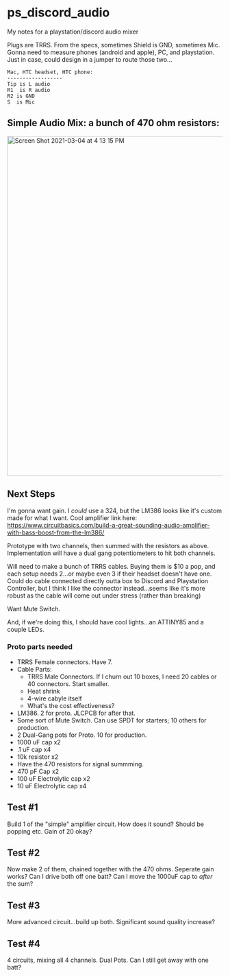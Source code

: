 # ps_discord_audio
My notes for a playstation/discord audio mixer

Plugs are TRRS.  From the specs, sometimes Shield is GND, sometimes Mic.  Gonna need to measure phones (android and apple), PC, and playstation.  Just in case, could design in a jumper to route those two...

```
Mac, HTC headset, HTC phone:
------------------
Tip is L audio
R1  is R audio
R2 is GND
S  is Mic
```

## Simple Audio Mix:  a bunch of 470 ohm resistors:
<img width="793" alt="Screen Shot 2021-03-04 at 4 13 15 PM" src="https://user-images.githubusercontent.com/43499190/110043543-cb5ad180-7d04-11eb-9ea3-f7a5ee9c64b0.png">

## Next Steps
I'm gonna want gain.  I *could* use a 324, but the LM386 looks like it's custom made for what I want.  Cool amplifier link here:
https://www.circuitbasics.com/build-a-great-sounding-audio-amplifier-with-bass-boost-from-the-lm386/

Prototype with two channels, then summed with the resistors as above.  Implementation will have a dual gang potentiometers to hit both channels.

Will need to make a bunch of TRRS cables.  Buying them is $10 a pop, and each setup needs 2...or maybe even 3 if their headset doesn't have one.
Could do cable connected directly outta box to Discord and Playstation Controller, but I think I like the connector instead...seems like it's more robust as the cable will come out under stress (rather than breaking)

Want Mute Switch.

And, if we're doing this, I should have cool lights...an ATTINY85 and a couple LEDs.

### Proto parts needed
* TRRS Female connectors.  Have 7.
* Cable Parts:
  * TRRS Male Connectors.  If I churn out 10 boxes, I need 20 cables or 40 connectors. Start smaller.
  * Heat shrink
  * 4-wire cabyle itself
  * What's the cost effectiveness?
* LM386.   2 for proto.  JLCPCB for after that.
* Some sort of Mute Switch.  Can use SPDT for starters; 10 others for production.
* 2 Dual-Gang pots for Proto.  10 for production.
* 1000 uF cap x2
* .1 uF cap x4
* 10k resistor x2
* Have the 470 resistors for signal summming.
* 470 pF Cap x2
* 100 uF Electrolytic cap x2
* 10 uF Electrolytic cap x4

## Test #1
Build 1 of the "simple" amplifier circuit.  How does it sound?  Should be popping etc.  Gain of 20 okay?

## Test #2
Now make 2 of them, chained together with the 470 ohms.  Seperate gain works?  Can I drive both off one batt?  Can I move the 1000uF cap to *after* the sum?

## Test #3
More advanced circuit...build up both.  Significant sound quality increase?  

## Test #4
4 circuits, mixing all 4 channels.  Dual Pots.  Can I still get away with one batt?

